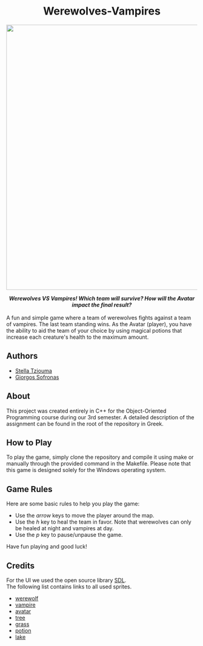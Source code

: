 <h1 align="center">Werewolves-Vampires</h1>

<p align="center">
    <img src="res/game.gif" width=700>
</p>

<center><b><i>Werewolves VS Vampires! Which team will survive? How will the Avatar impact the final result?</i></b></center><br>
A fun and simple game where a team of werewolves fights against a team of vampires. The last team standing wins. As the Avatar (player), you have the ability to aid the team of your choice by using magical potions that increase each creature's health to the maximum amount.

## Authors
- [Stella Tziouma](https://github.com/stellatziouma)
- [Giorgos Sofronas](https://github.com/giorgossofronas)

## About
This project was created entirely in C++ for the Object-Oriented Programming course during our 3rd semester. A detailed description of the assignment can be found in the root of the repository in Greek.

## How to Play
To play the game, simply clone the repository and compile it using make or manually through the provided command in the Makefile. Please note that this game is designed solely for the Windows operating system.

## Game Rules
Here are some basic rules to help you play the game:
- Use the *arrow* keys to move the player around the map.
- Use the *h* key to heal the team in favor. Note that werewolves can only be healed at night and vampires at day.
- Use the *p* key to pause/unpause the game.

Have fun playing and good luck!

## Credits
For the UI we used the open source library [SDL](https://www.libsdl.org/).<br>
The following list contains links to all used sprites.
- [werewolf](https://opengameart.org/content/werewolf-lpc)
- [vampire](https://opengameart.org/content/vampires-rework)
- [avatar](https://opengameart.org/content/universal-lpc-sprite-male-01)
- [tree](https://opengameart.org/content/pine-tree-tiles)
- [grass](https://opengameart.org/content/2d-modified-dark-forest-tileset)
- [potion](https://opengameart.org/content/potion-bottles)
- [lake](https://craftpix.net/freebies/free-top-down-military-boats-pixel-art/)
